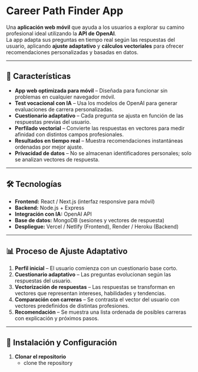 # Career Path Finder App

Una **aplicación web móvil** que ayuda a los usuarios a explorar su camino profesional ideal utilizando la **API de OpenAI**.  
La app adapta sus preguntas en tiempo real según las respuestas del usuario, aplicando **ajuste adaptativo** y **cálculos vectoriales** para ofrecer recomendaciones personalizadas y basadas en datos.

---

## 🚀 Características
- **App web optimizada para móvil** – Diseñada para funcionar sin problemas en cualquier navegador móvil.  
- **Test vocacional con IA** – Usa los modelos de OpenAI para generar evaluaciones de carrera personalizadas.  
- **Cuestionario adaptativo** – Cada pregunta se ajusta en función de las respuestas previas del usuario.  
- **Perfilado vectorial** – Convierte las respuestas en vectores para medir afinidad con distintos campos profesionales.  
- **Resultados en tiempo real** – Muestra recomendaciones instantáneas ordenadas por mejor ajuste.  
- **Privacidad de datos** – No se almacenan identificadores personales; solo se analizan vectores de respuesta.  

---

## 🛠️ Tecnologías
- **Frontend:** React / Next.js (interfaz responsive para móvil)  
- **Backend:** Node.js + Express  
- **Integración con IA:** OpenAI API  
- **Base de datos:** MongoDB (sesiones y vectores de respuesta)  
- **Despliegue:** Vercel / Netlify (Frontend), Render / Heroku (Backend)  

---

## 📊 Proceso de Ajuste Adaptativo
1. **Perfil inicial** – El usuario comienza con un cuestionario base corto.  
2. **Cuestionario adaptativo** – Las preguntas evolucionan según las respuestas del usuario.  
3. **Vectorización de respuestas** – Las respuestas se transforman en vectores que representan intereses, habilidades y tendencias.  
4. **Comparación con carreras** – Se contrasta el vector del usuario con vectores predefinidos de distintas profesiones.  
5. **Recomendación** – Se muestra una lista ordenada de posibles carreras con explicación y próximos pasos.  

---

## 🔑 Instalación y Configuración
1. **Clonar el repositorio**
   - clone the repository

